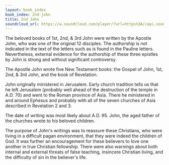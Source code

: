 ```yaml
---
layout: book_index
book_index: 2nd-john
title: 2nd John
soundcloud_url: https://w.soundcloud.com/player/?url=https%3A//api.soundcloud.com/playlists/185708756%3Fsecret_token%3Ds-5Zyzu
---
```


The beloved books of 1st, 2nd, & 3rd John were written by the Apostle John, who was one of the original 12 disciples. The authorship is not indicated in the text of the letters such as is found in the Pauline letters. Nevertheless, external evidence for the authorship of these three epistles by John is strong and without significant controversy.

The Apostle John wrote five New Testament books: the Gospel of John, 1st, 2nd, & 3rd John, and the book of Revelation.

John originally ministered in Jerusalem. Early church tradition tells us that he left Jerusalem (probably well ahead of the destruction of the temple in A.D. 70) and went to the Roman province of Asia. There he ministered in and around Ephesus and probably with all of the seven churches of Asia described in Revelation 2 and 3.

The date of writing was most likely about A.D. 95. John, the aged father of the churches wrote to his beloved children.

The purpose of John's writings was to reassure these Christians, who were living in a difficult pagan environment, that they were indeed the children of God. It was further an encouragement for these believers to love one another in true Christian fellowship. There were also warnings about both internal and external threats of false teaching, insincere Christian living, and the difficulty of sin in the believer's life.

